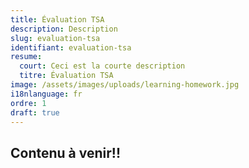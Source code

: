 ```yaml
---
title: Évaluation TSA
description: Description
slug: evaluation-tsa
identifiant: evaluation-tsa
resume:
  court: Ceci est la courte description
  titre: Évaluation TSA
image: /assets/images/uploads/learning-homework.jpg
i18nlanguage: fr
ordre: 1
draft: true
---
```


## Contenu à venir!!
